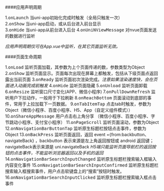 ####应用声明周期


1.<kbd>onLaunch</kbd> 当uni-app初始化完成时触发（全局只触发一次）  
2.<kbd>onShow</kbd> 当uni-app启动，或从后台进入前台显示  
3.<kbd>onHide</kbd> 当uni-app从前台进入后台
4.<kbd>onUniNViewMessage</kbd> 对nvue页面发送的数据进行监听

*应用声明周期仅可在App.vue中监听，在其它页面监听无效。*

####页面生命周期

1.<kbd>onLoad</kbd> 监听页面加载，其参数为上个页面传递的数，参数类型为Object
2.<kbd>onShow</kbd> 监听页面显示。页面每次出现在屏幕上都触发，包括从下级页面点返回露出当前页面
3.<kbd>onReady</kbd> 监听页面初次渲染完成。*注意如果渲染速度快，会在页面进入动画完成前触发*
4.<kbd>onHide</kbd> 监听页面隐藏
5.<kbd>onUnload</kbd> 监听页面卸载
6.<kbd>onResize</kbd> 监听窗口尺寸变化(APP、微信小程序)
7.<kbd>onPullDownRefresh</kbd> 监听用户下拉动作，一般用于下拉刷新
8.<kbd>onReachBottom</kbd> 页面滚动到底部的事件，常用于上拉加载下一页数据。
9.<kbd>onTabItemTap</kbd> 点击tab时触发，参数为Object（微信小程序、百度小程序、H5、App（自定义组件模式））
10.<kbd>onShareAppMessage</kbd> 用户点击右上角分享 （微信小程序、百度小程序、字节跳动小程序、支付宝小程序）
11.<kbd>onPageScroll</kbd> 监听页面滚动，参数为Object
12.<kbd>onNavigationBarButtonTap</kbd> 监听原生标题栏按钮点击事件，参数为Object
13.<kbd>onBackPress</kbd> 监听页面返回，返回 event ={from:backbutton、 navigateBack} ，backbutton 表示来源是左上角返回按钮或 android 返回键；navigateBack表示来源是 uni.navigateBack 
*H5端只能监听页面导航栏的返回按钮的点击事件，不能监听浏览器返回以及手机的返回*
14.<kbd>onNavigationBarSearchInputChanged</kbd> 监听原生标题栏搜索输入框输入内容变化事件
15.<kbd>onNavigationBarSearchInputConfirmed</kbd> 监听原生标题栏搜索输入框搜索事件，用户点击软键盘上的“搜索”按钮时触发。
16.<kbd>onNavigationBarSearchInputClicked</kbd> 监听原生标题栏搜索输入框点击事件
  